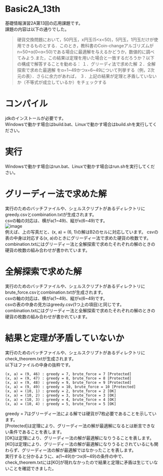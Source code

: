 # Basic2A_13th
基礎情報演習2A第13回の応用課題です。  
課題の内容は以下の通りでした。  
>硬貨交換問題において，50円玉，x円玉(5<x<50)，5円玉，1円玉だけが使用できるものとする．このとき，教科書のCoin-changeアルゴリズムがn=50+α(0<α<50)である場合に最適解を与えるかどうか，数値的に調べてみよう.また，この結果は定理を用いた場合と一致するだろうか？以下の構成で解答することを勧める：  １．グリーディ法で求めた解  ２．全解探索で求めた最適解  をα=1\~49かつx=6\~49について列挙する（例，2次元の表）．さらに余力があれば，  ３．上記の結果が定理と矛盾していないか（不等式が成立しているか）をチェックする
# コンパイル
jdkのインストールが必要です。  
Windowsで動かす場合はbuild.bat、Linuxで動かす場合はbuild.shを実行してください。  
# 実行
Windowsで動かす場合はrun.bat、Linuxで動かす場合はrun.shを実行してください。  
# グリーディー法で求めた解
実行のためのバッチファイルや、シェルスクリプトがあるディレクトリにgreedy.csvとcombination.txtが生成されます。  
csvの軸の対応は、横がa(1\~49)、縦がx(6\~49)です。  
![image](https://user-images.githubusercontent.com/49583698/104482706-9686a400-560a-11eb-86a3-97ba35d25a6d.png)  
例えば、上の写真だと、(x, a) = (6, 1)の解はB2のセルに対応しています。
csvの表の中身は対応する(x, a)のときにグリーディー法で求めた硬貨の枚数です。  
combination.txtにはグリーディー法と全解探索で求めたそれぞれの解のときの硬貨の枚数の組み合わせが書かれています。
# 全解探索で求めた解
実行のためのバッチファイルや、シェルスクリプトがあるディレクトリにbrute_force.csvとcombination.txtが生成されます。  
csvの軸の対応は、横がa(1\~49)、縦がx(6\~49)です。  
csvの表の中身の見方はgreedy.csv(1つ上の項目)と同じです。  
combination.txtにはグリーディー法と全解探索で求めたそれぞれの解のときの硬貨の枚数の組み合わせが書かれています。
# 結果と定理が矛盾していないか
実行のためのバッチファイルや、シェルスクリプトがあるディレクトリにcheck_theorem.txtが生成されます。  
以下はファイルの中身の抜粋です。  
```
(x, a) = (9, 46) : greedy = 7, brute_force = 7 [Protected]
(x, a) = (9, 47) : greedy = 8, brute_force = 8 [Protected]
(x, a) = (9, 48) : greedy = 9, brute_force = 9 [Protected]
(x, a) = (9, 49) : greedy = 10, brute_force = 10 [Protected]
(x, a) = (10, 1) : greedy = 2, brute_force = 2 [OK]
(x, a) = (10, 2) : greedy = 3, brute_force = 3 [OK]
(x, a) = (10, 3) : greedy = 4, brute_force = 4 [OK]
(x, a) = (10, 4) : greedy = 5, brute_force = 5 [OK]
```
greedy = 7はグリーディー法による解では硬貨が7枚必要であることを示しています。  
[Protected]は定理により、グリーディー法の解が最適解になるとは断言できない条件であることを表します。  
[OK]は定理により、グリーディー法の解が最適解になりうることを表します。  
[KO]は定理により、グリーディー法の解が最適解になりうるとされているにも関わらず、グリーディー法の解が最適解ではなかったことを表します。  
実行すると分かるように、a(1\~49)かつx(6\~49)の条件の中で、check_theorem.txtには[KO]が現れなかったので結果と定理に矛盾は生じていないことを確認できました。
